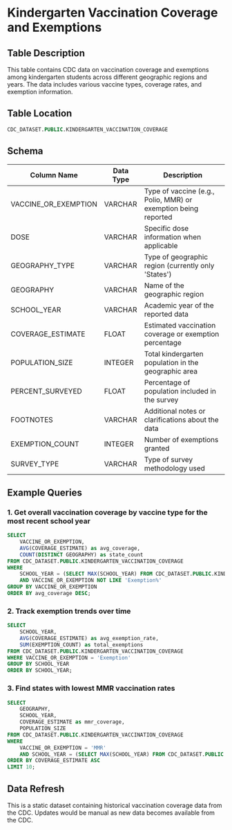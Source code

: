 # Kindergarten Vaccination Coverage and Exemptions

## Table Description
This table contains CDC data on vaccination coverage and exemptions among kindergarten students across different geographic regions and years. The data includes various vaccine types, coverage rates, and exemption information.

## Table Location
```sql
CDC_DATASET.PUBLIC.KINDERGARTEN_VACCINATION_COVERAGE
```

## Schema

| Column Name | Data Type | Description |
|------------|-----------|-------------|
| VACCINE_OR_EXEMPTION | VARCHAR | Type of vaccine (e.g., Polio, MMR) or exemption being reported |
| DOSE | VARCHAR | Specific dose information when applicable |
| GEOGRAPHY_TYPE | VARCHAR | Type of geographic region (currently only 'States') |
| GEOGRAPHY | VARCHAR | Name of the geographic region |
| SCHOOL_YEAR | VARCHAR | Academic year of the reported data |
| COVERAGE_ESTIMATE | FLOAT | Estimated vaccination coverage or exemption percentage |
| POPULATION_SIZE | INTEGER | Total kindergarten population in the geographic area |
| PERCENT_SURVEYED | FLOAT | Percentage of population included in the survey |
| FOOTNOTES | VARCHAR | Additional notes or clarifications about the data |
| EXEMPTION_COUNT | INTEGER | Number of exemptions granted |
| SURVEY_TYPE | VARCHAR | Type of survey methodology used |

## Example Queries

### 1. Get overall vaccination coverage by vaccine type for the most recent school year
```sql
SELECT 
    VACCINE_OR_EXEMPTION,
    AVG(COVERAGE_ESTIMATE) as avg_coverage,
    COUNT(DISTINCT GEOGRAPHY) as state_count
FROM CDC_DATASET.PUBLIC.KINDERGARTEN_VACCINATION_COVERAGE
WHERE 
    SCHOOL_YEAR = (SELECT MAX(SCHOOL_YEAR) FROM CDC_DATASET.PUBLIC.KINDERGARTEN_VACCINATION_COVERAGE)
    AND VACCINE_OR_EXEMPTION NOT LIKE 'Exemption%'
GROUP BY VACCINE_OR_EXEMPTION
ORDER BY avg_coverage DESC;
```

### 2. Track exemption trends over time
```sql
SELECT 
    SCHOOL_YEAR,
    AVG(COVERAGE_ESTIMATE) as avg_exemption_rate,
    SUM(EXEMPTION_COUNT) as total_exemptions
FROM CDC_DATASET.PUBLIC.KINDERGARTEN_VACCINATION_COVERAGE
WHERE VACCINE_OR_EXEMPTION = 'Exemption'
GROUP BY SCHOOL_YEAR
ORDER BY SCHOOL_YEAR;
```

### 3. Find states with lowest MMR vaccination rates
```sql
SELECT 
    GEOGRAPHY,
    SCHOOL_YEAR,
    COVERAGE_ESTIMATE as mmr_coverage,
    POPULATION_SIZE
FROM CDC_DATASET.PUBLIC.KINDERGARTEN_VACCINATION_COVERAGE
WHERE 
    VACCINE_OR_EXEMPTION = 'MMR'
    AND SCHOOL_YEAR = (SELECT MAX(SCHOOL_YEAR) FROM CDC_DATASET.PUBLIC.KINDERGARTEN_VACCINATION_COVERAGE)
ORDER BY COVERAGE_ESTIMATE ASC
LIMIT 10;
```

## Data Refresh
This is a static dataset containing historical vaccination coverage data from the CDC. Updates would be manual as new data becomes available from the CDC.